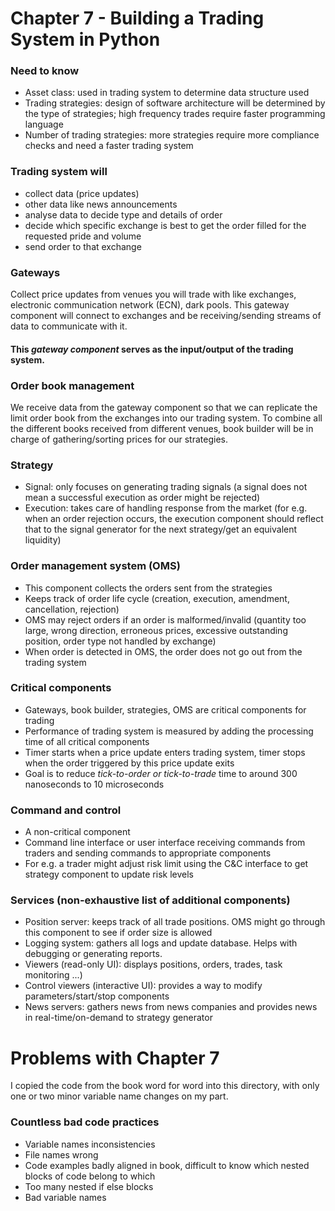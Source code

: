 # Chapter 7 - Building a Trading System in Python

### Need to know
- Asset class: used in trading system to determine data structure used
- Trading strategies: design of software architecture will be determined by the type of strategies; high frequency trades require faster programming language
- Number of trading strategies: more strategies require more compliance checks and need a faster trading system

### Trading system will
- collect data (price updates)
- other data like news announcements
- analyse data to decide type and details of order
- decide which specific exchange is best to get the order filled for the requested pride and volume
- send order to that exchange

### Gateways
Collect price updates from venues you will trade with like exchanges, electronic communication network (ECN), dark pools.
This gateway component will connect to exchanges and be receiving/sending streams of data to communicate with it.

#### This *gateway component* serves as the input/output of the trading system.

### Order book management
We receive data from the gateway component so that we can replicate the limit order book from the exchanges into our trading system.
To combine all the different books received from different venues, book builder will be 
in charge of gathering/sorting prices for our strategies.

### Strategy
- Signal: only focuses on generating trading signals (a signal does not mean a successful execution
as order might be rejected)
- Execution: takes care of handling response from the market (for e.g. when an order rejection occurs, the execution component
should reflect that to the signal generator for the next strategy/get an equivalent liquidity)

### Order management system (OMS)
- This component collects the orders sent from the strategies
- Keeps track of order life cycle (creation, execution, amendment, cancellation, rejection)
- OMS may reject orders if an order is malformed/invalid (quantity too large, wrong direction, erroneous prices, 
excessive outstanding position, order type not handled by exchange)
- When order is detected in OMS, the order does not go out from the trading system

### Critical components
- Gateways, book builder, strategies, OMS are critical components for trading
- Performance of trading system is measured by adding the processing time of all critical components
- Timer starts when a price update enters trading system, timer stops when the order triggered by this price update exits
- Goal is to reduce *tick-to-order or tick-to-trade* time to around 300 nanoseconds to 10 microseconds

### Command and control
- A non-critical component
- Command line interface or user interface receiving commands from traders and sending commands to appropriate components
- For e.g. a trader might adjust risk limit using the C&C interface to get strategy component to update risk levels

### Services (non-exhaustive list of additional components)
- Position server: keeps track of all trade positions. OMS might go through this component to see if order size is allowed
- Logging system: gathers all logs and update database. Helps with debugging or generating reports. 
- Viewers (read-only UI): displays positions, orders, trades, task monitoring ...) 
- Control viewers (interactive UI): provides a way to modify parameters/start/stop components 
- News servers: gathers news from news companies and provides news in real-time/on-demand to strategy generator


# Problems with Chapter 7
I copied the code from the book word for word into this directory, with only one or two minor variable name changes on my part. 
### Countless bad code practices
- Variable names inconsistencies
- File names wrong
- Code examples badly aligned in book, difficult to know which nested blocks of code belong to which
- Too many nested if else blocks
- Bad variable names

